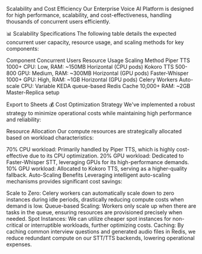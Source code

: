 Scalability and Cost Efficiency
Our Enterprise Voice AI Platform is designed for high performance, scalability, and cost-effectiveness, handling thousands of concurrent users efficiently.

📊 Scalability Specifications
The following table details the expected concurrent user capacity, resource usage, and scaling methods for key components:

Component	Concurrent Users	Resource Usage	Scaling Method
Piper TTS	1000+	CPU: Low, RAM: ~150MB	Horizontal (CPU pods)
Kokoro TTS	500-800	GPU: Medium, RAM: ~300MB	Horizontal (GPU pods)
Faster-Whisper	1000+	GPU: High, RAM: ~1GB	Horizontal (GPU pods)
Celery Workers	Auto-scale	CPU: Variable	KEDA queue-based
Redis Cache	10,000+	RAM: ~2GB	Master-Replica setup

Export to Sheets
💰 Cost Optimization Strategy
We've implemented a robust strategy to minimize operational costs while maintaining high performance and reliability:

Resource Allocation
Our compute resources are strategically allocated based on workload characteristics:

70% CPU workload: Primarily handled by Piper TTS, which is highly cost-effective due to its CPU optimization.
20% GPU workload: Dedicated to Faster-Whisper STT, leveraging GPUs for its high-performance demands.
10% GPU workload: Allocated to Kokoro TTS, serving as a higher-quality fallback.
Auto-Scaling Benefits
Leveraging intelligent auto-scaling mechanisms provides significant cost savings:

Scale to Zero: Celery workers can automatically scale down to zero instances during idle periods, drastically reducing compute costs when demand is low.
Queue-based Scaling: Workers only scale up when there are tasks in the queue, ensuring resources are provisioned precisely when needed.
Spot Instances: We can utilize cheaper spot instances for non-critical or interruptible workloads, further optimizing costs.
Caching: By caching common interview questions and generated audio files in Redis, we reduce redundant compute on our STT/TTS backends, lowering operational expenses.
